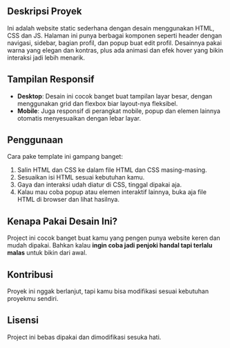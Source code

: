 ## Deskripsi Proyek

Ini adalah website static sederhana dengan desain menggunakan HTML, CSS dan JS. Halaman ini punya berbagai komponen seperti header dengan navigasi, sidebar, bagian profil, dan popup buat edit profil. Desainnya pakai warna yang elegan dan kontras, plus ada animasi dan efek hover yang bikin interaksi jadi lebih menarik.

## Tampilan Responsif

- **Desktop**: Desain ini cocok banget buat tampilan layar besar, dengan menggunakan grid dan flexbox biar layout-nya fleksibel.
- **Mobile**: Juga responsif di perangkat mobile, popup dan elemen lainnya otomatis menyesuaikan dengan lebar layar.

## Penggunaan

Cara pake template ini gampang banget:
1. Salin HTML dan CSS ke dalam file HTML dan CSS masing-masing.
2. Sesuaikan isi HTML sesuai kebutuhan kamu.
3. Gaya dan interaksi udah diatur di CSS, tinggal dipakai aja.
4. Kalau mau coba popup atau elemen interaktif lainnya, buka aja file HTML di browser dan lihat hasilnya.

## Kenapa Pakai Desain Ini?

Project ini cocok banget buat kamu yang pengen punya website keren dan mudah dipakai. Bahkan kalau **ingin coba jadi penjoki handal tapi terlalu malas** untuk bikin dari awal.

## Kontribusi

Proyek ini nggak berlanjut, tapi kamu bisa modifikasi sesuai kebutuhan proyekmu sendiri.

## Lisensi

Project ini bebas dipakai dan dimodifikasi sesuka hati.
